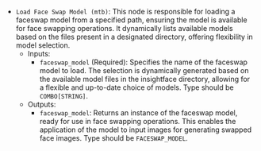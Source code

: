 - `Load Face Swap Model (mtb)`: This node is responsible for loading a faceswap model from a specified path, ensuring the model is available for face swapping operations. It dynamically lists available models based on the files present in a designated directory, offering flexibility in model selection.
    - Inputs:
        - `faceswap_model` (Required): Specifies the name of the faceswap model to load. The selection is dynamically generated based on the available model files in the insightface directory, allowing for a flexible and up-to-date choice of models. Type should be `COMBO[STRING]`.
    - Outputs:
        - `faceswap_model`: Returns an instance of the faceswap model, ready for use in face swapping operations. This enables the application of the model to input images for generating swapped face images. Type should be `FACESWAP_MODEL`.
